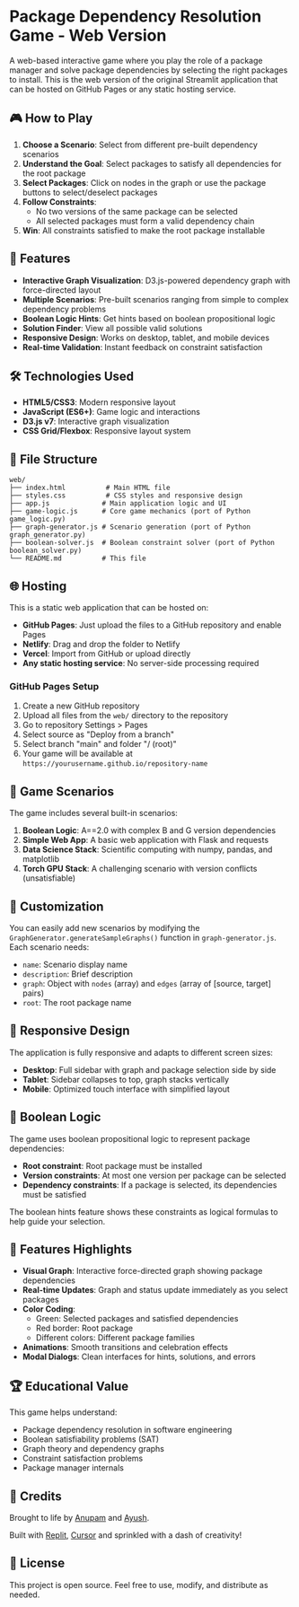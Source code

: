 # Package Dependency Resolution Game - Web Version

A web-based interactive game where you play the role of a package manager and solve package dependencies by selecting the right packages to install. This is the web version of the original Streamlit application that can be hosted on GitHub Pages or any static hosting service.

## 🎮 How to Play

1. **Choose a Scenario**: Select from different pre-built dependency scenarios
2. **Understand the Goal**: Select packages to satisfy all dependencies for the root package
3. **Select Packages**: Click on nodes in the graph or use the package buttons to select/deselect packages
4. **Follow Constraints**: 
   - No two versions of the same package can be selected
   - All selected packages must form a valid dependency chain
5. **Win**: All constraints satisfied to make the root package installable

## 🚀 Features

- **Interactive Graph Visualization**: D3.js-powered dependency graph with force-directed layout
- **Multiple Scenarios**: Pre-built scenarios ranging from simple to complex dependency problems
- **Boolean Logic Hints**: Get hints based on boolean propositional logic
- **Solution Finder**: View all possible valid solutions
- **Responsive Design**: Works on desktop, tablet, and mobile devices
- **Real-time Validation**: Instant feedback on constraint satisfaction

## 🛠 Technologies Used

- **HTML5/CSS3**: Modern responsive layout
- **JavaScript (ES6+)**: Game logic and interactions  
- **D3.js v7**: Interactive graph visualization
- **CSS Grid/Flexbox**: Responsive layout system

## 📁 File Structure

```
web/
├── index.html          # Main HTML file
├── styles.css          # CSS styles and responsive design
├── app.js             # Main application logic and UI
├── game-logic.js      # Core game mechanics (port of Python game_logic.py)
├── graph-generator.js # Scenario generation (port of Python graph_generator.py)
├── boolean-solver.js  # Boolean constraint solver (port of Python boolean_solver.py)
└── README.md          # This file
```

## 🌐 Hosting

This is a static web application that can be hosted on:

- **GitHub Pages**: Just upload the files to a GitHub repository and enable Pages
- **Netlify**: Drag and drop the folder to Netlify
- **Vercel**: Import from GitHub or upload directly
- **Any static hosting service**: No server-side processing required

### GitHub Pages Setup

1. Create a new GitHub repository
2. Upload all files from the `web/` directory to the repository
3. Go to repository Settings > Pages
4. Select source as "Deploy from a branch"
5. Select branch "main" and folder "/ (root)"
6. Your game will be available at `https://yourusername.github.io/repository-name`

## 🎯 Game Scenarios

The game includes several built-in scenarios:

1. **Boolean Logic**: A==2.0 with complex B and G version dependencies
2. **Simple Web App**: A basic web application with Flask and requests
3. **Data Science Stack**: Scientific computing with numpy, pandas, and matplotlib  
4. **Torch GPU Stack**: A challenging scenario with version conflicts (unsatisfiable)

## 🔧 Customization

You can easily add new scenarios by modifying the `GraphGenerator.generateSampleGraphs()` function in `graph-generator.js`. Each scenario needs:

- `name`: Scenario display name
- `description`: Brief description
- `graph`: Object with `nodes` (array) and `edges` (array of [source, target] pairs)
- `root`: The root package name

## 📱 Responsive Design

The application is fully responsive and adapts to different screen sizes:

- **Desktop**: Full sidebar with graph and package selection side by side
- **Tablet**: Sidebar collapses to top, graph stacks vertically
- **Mobile**: Optimized touch interface with simplified layout

## 🧠 Boolean Logic

The game uses boolean propositional logic to represent package dependencies:

- **Root constraint**: Root package must be installed
- **Version constraints**: At most one version per package can be selected  
- **Dependency constraints**: If a package is selected, its dependencies must be satisfied

The boolean hints feature shows these constraints as logical formulas to help guide your selection.

## 🎨 Features Highlights

- **Visual Graph**: Interactive force-directed graph showing package dependencies
- **Real-time Updates**: Graph and status update immediately as you select packages
- **Color Coding**: 
  - Green: Selected packages and satisfied dependencies
  - Red border: Root package
  - Different colors: Different package families
- **Animations**: Smooth transitions and celebration effects
- **Modal Dialogs**: Clean interfaces for hints, solutions, and errors

## 🏆 Educational Value

This game helps understand:

- Package dependency resolution in software engineering
- Boolean satisfiability problems (SAT)
- Graph theory and dependency graphs
- Constraint satisfaction problems
- Package manager internals

## 👥 Credits

Brought to life by [Anupam](https://github.com/anp-scp) and [Ayush](https://github.com/AyushShrivstava).

Built with [Replit](https://replit.com/), [Cursor](https://www.cursor.com/) and sprinkled with a dash of creativity!

## 📝 License

This project is open source. Feel free to use, modify, and distribute as needed.
